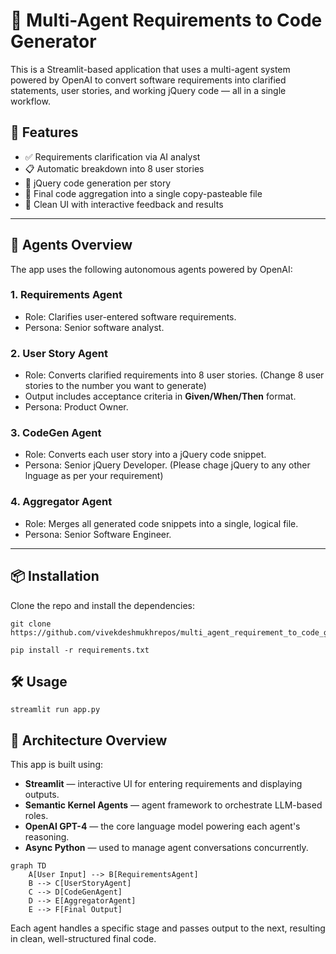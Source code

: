 # 🧠 Multi-Agent Requirements to Code Generator

This is a Streamlit-based application that uses a multi-agent system powered by OpenAI to convert software requirements into clarified statements, user stories, and working jQuery code — all in a single workflow.

## 🚀 Features

- ✅ Requirements clarification via AI analyst
- 📋 Automatic breakdown into 8 user stories
- 🔧 jQuery code generation per story
- 🧩 Final code aggregation into a single copy-pasteable file
- 🎯 Clean UI with interactive feedback and results

---

## 🤖 Agents Overview

The app uses the following autonomous agents powered by OpenAI:

### 1. **Requirements Agent**
- Role: Clarifies user-entered software requirements.
- Persona: Senior software analyst.

### 2. **User Story Agent**
- Role: Converts clarified requirements into 8 user stories. (Change 8 user stories to the number you want to generate)
- Output includes acceptance criteria in **Given/When/Then** format.
- Persona: Product Owner.

### 3. **CodeGen Agent**
- Role: Converts each user story into a jQuery code snippet.
- Persona: Senior jQuery Developer. (Please chage jQuery to any other lnguage as per your requirement)

### 4. **Aggregator Agent**
- Role: Merges all generated code snippets into a single, logical file.
- Persona: Senior Software Engineer.

---

## 📦 Installation

Clone the repo and install the dependencies:

```
git clone https://github.com/vivekdeshmukhrepos/multi_agent_requirement_to_code_generator
 
pip install -r requirements.txt
```

## 🛠 Usage
```streamlit run app.py```


## 🧱 Architecture Overview

This app is built using:

- **Streamlit** — interactive UI for entering requirements and displaying outputs.
- **Semantic Kernel Agents** — agent framework to orchestrate LLM-based roles.
- **OpenAI GPT-4** — the core language model powering each agent's reasoning.
- **Async Python** — used to manage agent conversations concurrently.

```mermaid
graph TD
    A[User Input] --> B[RequirementsAgent]
    B --> C[UserStoryAgent]
    C --> D[CodeGenAgent]
    D --> E[AggregatorAgent]
    E --> F[Final Output]
```

Each agent handles a specific stage and passes output to the next, resulting in clean, well-structured final code.